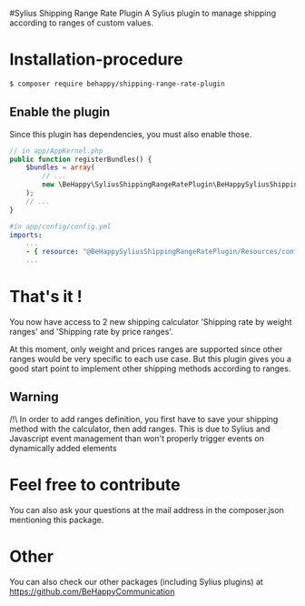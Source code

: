 #Sylius Shipping Range Rate Plugin
A Sylius plugin to manage shipping according to ranges of custom values.

# Installation-procedure
```bash
$ composer require behappy/shipping-range-rate-plugin
```

## Enable the plugin
Since this plugin has dependencies, you must also enable those.

```php
// in app/AppKernel.php
public function registerBundles() {
	$bundles = array(
		// ...
        new \BeHappy\SyliusShippingRangeRatePlugin\BeHappySyliusShippingRangeRatePlugin(),
    );
    // ...
}
```

```yaml
#in app/config/config.yml
imports:
    ...
    - { resource: "@BeHappySyliusShippingRangeRatePlugin/Resources/config/config.yml" }
    ...
```

# That's it !
You now have access to 2 new shipping calculator 'Shipping rate by weight ranges' and 'Shipping rate by price ranges'.

At this moment, only weight and prices ranges are supported since other ranges would be very specific to each use case.
But this plugin gives you a good start point to implement other shipping methods according to ranges.

## Warning
/!\ In order to add ranges definition, you first have to save your shipping method with the calculator, then add ranges. This is due to Sylius and Javascript event management than won't properly trigger events on dynamically added elements

# Feel free to contribute
You can also ask your questions at the mail address in the composer.json mentioning this package.

# Other
You can also check our other packages (including Sylius plugins) at https://github.com/BeHappyCommunication
